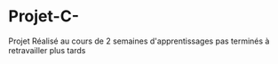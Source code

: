 # Projet-C-

Projet Réalisé au cours de 2 semaines d'apprentissages 
pas terminés à retravailler plus tards 
